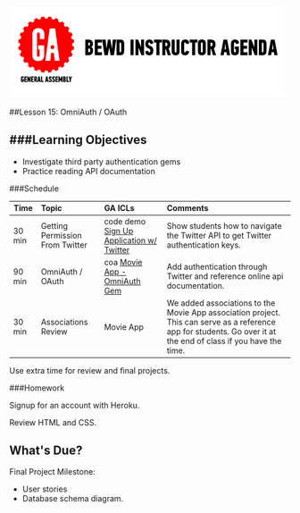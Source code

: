 ![GeneralAssemb.ly](../assets/ICL_icons/instr_agenda.png)


##Lesson 15: OmniAuth / OAuth

	
###Learning Objectives
--------

*	Investigate third party authentication gems
*	Practice reading API documentation


###Schedule


| Time        | Topic| GA ICLs| Comments |
| ------------- |:-------------|:-------------------|:-------------------|
| 30 min | Getting Permission From Twitter | code demo [Sign Up Application w/ Twitter](instr_code_demo_notes.md)  | Show students how to navigate the Twitter API to get Twitter authentication keys.| 
| 90 min | OmniAuth / OAuth | coa [Movie App - OmniAuth Gem](instr_code_demo_notes.md) | Add authentication through Twitter and reference online api documentation. | 
| 30 min | Associations Review | Movie App | We added associations to the Movie App association project. This can serve as a reference app for students. Go over it at the end of class if you have the time. | 

Use extra time for review and final projects.

###Homework

Signup for an account with Heroku.

Review HTML and CSS.

What's Due? 
-----------
Final Project Milestone: 

*	User stories
*	Database schema diagram.